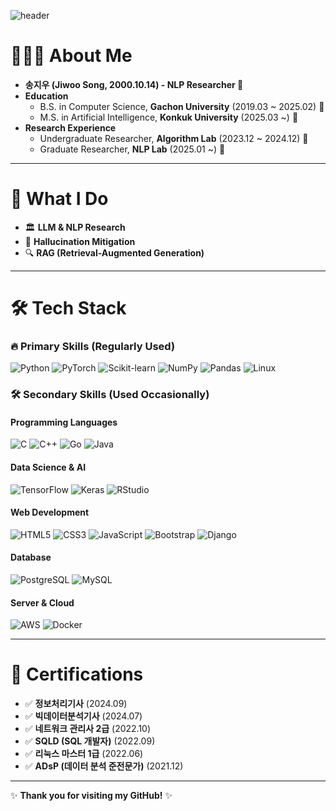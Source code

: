 ![header](https://capsule-render.vercel.app/api?type=rounded&color=timeGradient&text=Welcome%20to%20pinkmustard's%20GitHub%20👋&animation=twinkling&fontSize=40&fontAlignY=50&fontAlign=50&height=180)
# 🧑🏻‍💻 About Me
- **송지우 (Jiwoo Song, 2000.10.14) - NLP Researcher 🤖**
- **Education**  
  - B.S. in Computer Science, **Gachon University** (2019.03 ~ 2025.02) 🏫  
  - M.S. in Artificial Intelligence, **Konkuk University** (2025.03 ~) 🏫  
- **Research Experience**  
  - Undergraduate Researcher, **Algorithm Lab** (2023.12 ~ 2024.12) 🔬  
  - Graduate Researcher, **NLP Lab** (2025.01 ~) 🔬  

---

# 🚀 What I Do

- 🏛 **LLM & NLP Research** 
- 🧠 **Hallucination Mitigation** 
- 🔍 **RAG (Retrieval-Augmented Generation)** 

---

# 🛠 Tech Stack

### 🔥 **Primary Skills** (Regularly Used)

![Python](https://img.shields.io/badge/python-3776AB?style=for-the-badge&logo=python&logoColor=white)
![PyTorch](https://img.shields.io/badge/PyTorch-EE4C2C?style=for-the-badge&logo=PyTorch&logoColor=white)
![Scikit-learn](https://img.shields.io/badge/scikitlearn-F7931E?style=for-the-badge&logo=scikitlearn&logoColor=white)
![NumPy](https://img.shields.io/badge/numpy-013243?style=for-the-badge&logo=numpy&logoColor=white)
![Pandas](https://img.shields.io/badge/pandas-150458?style=for-the-badge&logo=pandas&logoColor=white)
![Linux](https://img.shields.io/badge/linux-FCC624?style=for-the-badge&logo=linux&logoColor=black)

### 🛠 **Secondary Skills** (Used Occasionally)

#### **Programming Languages**
![C](https://img.shields.io/badge/C-00599C?style=for-the-badge&logo=C&logoColor=white)
![C++](https://img.shields.io/badge/C++-00599C?style=for-the-badge&logo=cplusplus&logoColor=white)
![Go](https://img.shields.io/badge/Go-00ADD8?style=for-the-badge&logo=Go&logoColor=white)
![Java](https://img.shields.io/badge/java-%23ED8B00?style=for-the-badge&logo=openjdk&logoColor=white)

#### **Data Science & AI**
![TensorFlow](https://img.shields.io/badge/tensorflow-FF6F00?style=for-the-badge&logo=tensorflow&logoColor=white)
![Keras](https://img.shields.io/badge/keras-D00000?style=for-the-badge&logo=keras&logoColor=white)
![RStudio](https://img.shields.io/badge/rstudio-75AADB?style=for-the-badge&logo=rstudio&logoColor=white)

#### **Web Development**
![HTML5](https://img.shields.io/badge/html5-E34F26?style=for-the-badge&logo=html5&logoColor=white)
![CSS3](https://img.shields.io/badge/css-1572B6?style=for-the-badge&logo=css3&logoColor=white)
![JavaScript](https://img.shields.io/badge/javascript-F7DF1E?style=for-the-badge&logo=javascript&logoColor=black)
![Bootstrap](https://img.shields.io/badge/bootstrap-7952B3?style=for-the-badge&logo=bootstrap&logoColor=white)
![Django](https://img.shields.io/badge/django-092E20?style=for-the-badge&logo=django&logoColor=white)

#### **Database**
![PostgreSQL](https://img.shields.io/badge/PostgreSQL-4169E1?style=for-the-badge&logo=PostgreSQL&logoColor=white)
![MySQL](https://img.shields.io/badge/MySQL-4479A1?style=for-the-badge&logo=MySQL&logoColor=white)

#### **Server & Cloud**
![AWS](https://img.shields.io/badge/Amazon%20AWS-232F3E?style=for-the-badge&logo=amazonaws&logoColor=white)
![Docker](https://img.shields.io/badge/docker-2496ED?style=for-the-badge&logo=docker&logoColor=white)

---

# 📝 Certifications
- ✅ **정보처리기사** (2024.09) 
- ✅ **빅데이터분석기사** (2024.07) 
- ✅ **네트워크 관리사 2급** (2022.10) 
- ✅ **SQLD (SQL 개발자)** (2022.09) 
- ✅ **리눅스 마스터 1급** (2022.06) 
- ✅ **ADsP (데이터 분석 준전문가)** (2021.12) 

---

✨ **Thank you for visiting my GitHub!** ✨


